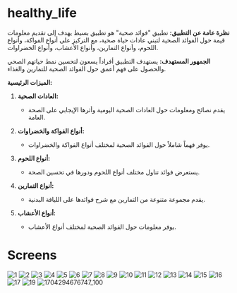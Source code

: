 # healthy_life
**نظرة عامة عن التطبيق:**
تطبيق "فوائد صحية" هو تطبيق بسيط يهدف إلى تقديم معلومات قيمة حول الفوائد الصحية لتبني عادات حياة صحية، مع التركيز على أنواع الفواكة، وأنواع اللحوم، وأنواع التمارين، وأنواع الأعشاب، وأنواع الخضراوات.

**الجمهور المستهدف:**
يستهدف التطبيق أفراداً يسعون لتحسين نمط حياتهم الصحي والحصول على فهم أعمق حول الفوائد الصحية للتمارين والغذاء.

**الميزات الرئيسية:**
1. **العادات الصحية:**
   - يقدم نصائح ومعلومات حول العادات الصحية اليومية وأثرها الإيجابي على الصحة العامة.

2. **أنواع الفواكة والخضراوات:**
   - يوفر فهماً شاملاً حول الفوائد الصحية لمختلف أنواع الفواكة والخضراوات.

3. **أنواع اللحوم:**
   - يستعرض فوائد تناول مختلف أنواع اللحوم ودورها في تحسين الصحة.

4. **أنواع التمارين:**
   - يقدم مجموعة متنوعة من التمارين مع شرح فوائدها على اللياقة البدنية.

5. **أنواع الأعشاب:**
   - يوفر معلومات حول الفوائد الصحية لمختلف أنواع الأعشاب.


# Screens
![1](https://github.com/abdallah011588/Healthy_life/assets/88535699/02d1f80b-3d1d-4492-9369-d1f24e424426)
![2](https://github.com/abdallah011588/Healthy_life/assets/88535699/a8882ad4-6d2b-442d-9e58-acf2e4c0e96c)
![3](https://github.com/abdallah011588/Healthy_life/assets/88535699/b83993c1-0d7c-4a01-a3d0-c4abdc3a5f77)
![4](https://github.com/abdallah011588/Healthy_life/assets/88535699/ed3c82f0-e329-4f24-932e-a6b7d9b31180)
![5](https://github.com/abdallah011588/Healthy_life/assets/88535699/6aafeaac-c5f3-49a7-95bb-4f8c8fa27cd4)
![6](https://github.com/abdallah011588/Healthy_life/assets/88535699/ddceb057-6de0-402c-b50d-067e8adb7494)
![7](https://github.com/abdallah011588/Healthy_life/assets/88535699/22340d60-660d-4fe7-87b0-fd3af8495a36)
![8](https://github.com/abdallah011588/Healthy_life/assets/88535699/97c7f6b0-0d70-4508-b2c2-97d4bff64b58)
![9](https://github.com/abdallah011588/Healthy_life/assets/88535699/93734e4c-dd94-4c0c-963d-b261cfe145d1)
![10](https://github.com/abdallah011588/Healthy_life/assets/88535699/11f212df-16e8-41f2-b925-9dd5ff259672)
![11](https://github.com/abdallah011588/Healthy_life/assets/88535699/1a097cd7-9854-4bb0-8881-4cfe55c24188)
![12](https://github.com/abdallah011588/Healthy_life/assets/88535699/41a4c7fa-93c8-4b55-bc63-92493d5d0e90)
![13](https://github.com/abdallah011588/Healthy_life/assets/88535699/7d82025f-c6ff-4e8d-8e4f-1b7e055bb2fa)
![14](https://github.com/abdallah011588/Healthy_life/assets/88535699/a73e9bff-408e-4dda-bd27-4205c4462ada)
![15](https://github.com/abdallah011588/Healthy_life/assets/88535699/53edb358-cdba-47ed-a85d-c4736197a509)
![16](https://github.com/abdallah011588/Healthy_life/assets/88535699/107b4a2e-fff5-4ab0-8e51-802601559ba8)
![17](https://github.com/abdallah011588/Healthy_life/assets/88535699/3cca6f96-9063-4182-9017-4d8d4d125718)
![19](https://github.com/abdallah011588/Healthy_life/assets/88535699/50df3a01-7e6d-44c8-9a4c-f9261e0c45ae)
![1704294676747_100](https://github.com/abdallah011588/Healthy_life/assets/88535699/7505d976-2de9-4a19-8ed0-87e7bbb9afe5)

